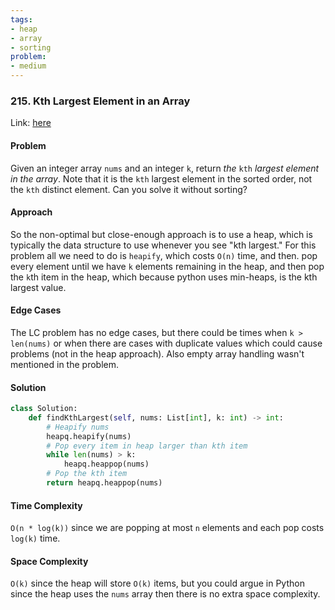 ```yaml
---
tags:
- heap
- array
- sorting
problem: 
- medium
---
```

### 215. Kth Largest Element in an Array

Link: [here](https://leetcode.com/problems/kth-largest-element-in-an-array/description/)

#### Problem
Given an integer array `nums` and an integer `k`, return _the_ `kth` _largest element in the array_.
Note that it is the `kth` largest element in the sorted order, not the `kth` distinct element.
Can you solve it without sorting?

#### Approach
So the non-optimal but close-enough approach is to use a heap, which is typically the data structure to use whenever you see "kth largest." For this problem all we need to do is `heapify`, which costs `O(n)` time, and then. pop every element until we have `k` elements remaining in the heap, and then pop the `k`th item in the heap, which because python uses min-heaps, is the kth largest value. 

#### Edge Cases
The LC problem has no edge cases, but there could be times when `k > len(nums)` or when there are cases with duplicate values which could cause problems (not in the heap approach). Also empty array handling wasn't mentioned in the problem. 

#### Solution
```python 
class Solution:
    def findKthLargest(self, nums: List[int], k: int) -> int:
        # Heapify nums
        heapq.heapify(nums)
        # Pop every item in heap larger than kth item
        while len(nums) > k:
            heapq.heappop(nums)
        # Pop the kth item
        return heapq.heappop(nums)
```

#### Time Complexity
`O(n * log(k))` since we are popping at most `n` elements and each pop costs `log(k)` time. 

#### Space Complexity
`O(k)` since the heap will store `O(k)` items, but you could argue in Python since the heap uses the `nums` array then there is no extra space complexity. 

